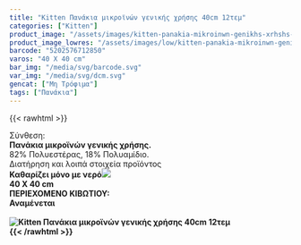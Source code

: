 ```yaml
---
title: "Kitten Πανάκια μικροϊνών γενικής χρήσης 40cm 12τεμ"
categories: ["Kitten"]
product_image: "/assets/images/kitten-panakia-mikroinwn-genikhs-xrhshs-40cm-12tem.jpg"
product_image_lowres: "/assets/images/low/kitten-panakia-mikroinwn-genikhs-xrhshs-40cm-12tem.jpg"
barcode: "5202576712850"
varos: "40 X 40 cm"
bar_img: "/media/svg/barcode.svg"
var_img: "/media/svg/dcm.svg"
gencat: ["Μη Τρόφιμα"]
tags: ["Πανάκια"]
---
```

{{< rawhtml >}}

<div class="sload224"><div class="product"><div id="sistatika">Σύνθεση:</div><div class="alltext"><b>Πανάκια μικροϊνών γενικής χρήσης.</b><br>82% Πολυεστέρας, 18% Πολυαμίδιο.<br></div><div id="loipa">Διατήρηση και λοιπά στοιχεία προϊόντος</div><div class="alltext"><b style="margin:0">Καθαρίζει μόνο με νερό<img src="/media/svg/dcm.svg"></div><span id="varostext">40 X 40 cm</span></div><div id="kivotio">ΠΕΡΙΕΧΟΜΕΝΟ ΚΙΒΩΤΙΟΥ:<br>Αναμένεται</div><br><div class="pimg"><img alt="Kitten Πανάκια μικροϊνών γενικής χρήσης 40cm 12τεμ" title="Kitten Πανάκια μικροϊνών γενικής χρήσης 40cm 12τεμ" src="/assets/images/kitten-panakia-mikroinwn-genikhs-xrhshs-40cm-12tem.jpg"></div></div></div>
{{< /rawhtml >}}


